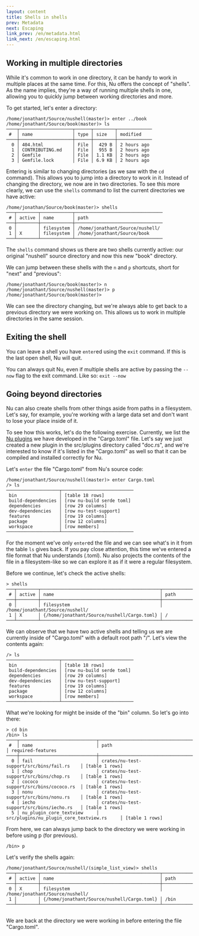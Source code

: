 ```yaml
---
layout: content
title: Shells in shells
prev: Metadata
next: Escaping
link_prev: /en/metadata.html
link_next: /en/escaping.html
---
```


## Working in multiple directories

While it's common to work in one directory, it can be handy to work in multiple places at the same time. For this, Nu offers the concept of "shells". As the name implies, they're a way of running multiple shells in one, allowing you to quickly jump between working directories and more.

To get started, let's enter a directory:

```
/home/jonathant/Source/nushell(master)> enter ../book
/home/jonathant/Source/book(master)> ls
────┬────────────────────┬──────┬────────┬─────────────
 #  │ name               │ type │ size   │ modified 
────┼────────────────────┼──────┼────────┼─────────────
  0 │ 404.html           │ File │  429 B │ 2 hours ago 
  1 │ CONTRIBUTING.md    │ File │  955 B │ 2 hours ago 
  2 │ Gemfile            │ File │ 1.1 KB │ 2 hours ago 
  3 │ Gemfile.lock       │ File │ 6.9 KB │ 2 hours ago 
```

Entering is similar to changing directories (as we saw with the `cd` command). This allows you to jump into a directory to work in it. Instead of changing the directory, we now are in two directories. To see this more clearly, we can use the `shells` command to list the current directories we have active:

```
/home/jonathan/Source/book(master)> shells
───┬────────┬────────────┬─────────────────────────────────
 # │ active │ name       │ path 
───┼────────┼────────────┼─────────────────────────────────
 0 │        │ filesystem │ /home/jonathant/Source/nushell/ 
 1 │ X      │ filesystem │ /home/jonathant/Source/book 
───┴────────┴────────────┴─────────────────────────────────
```

The `shells` command shows us there are two shells currently active: our original "nushell" source directory and now this new "book" directory.

We can jump between these shells with the `n` and `p` shortcuts, short for "next" and "previous":

```
/home/jonathant/Source/book(master)> n
/home/jonathant/Source/nushell(master)> p
/home/jonathant/Source/book(master)>
```

We can see the directory changing, but we're always able to get back to a previous directory we were working on. This allows us to work in multiple directories in the same session.

## Exiting the shell

You can leave a shell you have `enter`ed using the `exit` command. If this is the last open shell, Nu will quit.

You can always quit Nu, even if multiple shells are active by passing the `--now` flag to the exit command. Like so: `exit --now`

## Going beyond directories

Nu can also create shells from other things aside from paths in a filesystem. Let's say, for example, you're working with a large data set and don't want to lose your place inside of it.

To see how this works, let's do the following exercise. Currently, we list the [Nu plugins](plugins.md) we have developed in the "Cargo.toml" file. Let's say we just created a new plugin in the src/plugins directory called "doc.rs", and we're interested to know if it's listed in the "Cargo.toml" as well so that it can be compiled and installed correctly for Nu.

Let's `enter` the file "Cargo.toml" from Nu's source code:

```
/home/jonathant/Source/nushell(master)> enter Cargo.toml
/> ls
────────────────────┬───────────────────────────
 bin                │ [table 18 rows] 
 build-dependencies │ [row nu-build serde toml] 
 dependencies       │ [row 29 columns] 
 dev-dependencies   │ [row nu-test-support] 
 features           │ [row 19 columns] 
 package            │ [row 12 columns] 
 workspace          │ [row members] 
────────────────────┴───────────────────────────
```

For the moment we've only `enter`ed the file and we can see what's in it from the table `ls` gives back. If you pay close attention, this time we've entered a file format that Nu understands (.toml). Nu also projects the contents of the file in a filesystem-like so we can explore it as if it were a regular filesystem.

Before we continue, let's check the active shells:

```
> shells
───┬────────┬─────────────────────────────────────────────┬─────────────────────────────────
 # │ active │ name                                        │ path 
───┼────────┼─────────────────────────────────────────────┼─────────────────────────────────
 0 │        │ filesystem                                  │ /home/jonathant/Source/nushell/ 
 1 │ X      │ {/home/jonathant/Source/nushell/Cargo.toml} │ / 
───┴────────┴─────────────────────────────────────────────┴─────────────────────────────────
```

We can observe that we have two active shells and telling us we are currently inside of "Cargo.toml" with a default root path "/". Let's view the contents again:

```
/> ls
────────────────────┬───────────────────────────
 bin                │ [table 18 rows] 
 build-dependencies │ [row nu-build serde toml] 
 dependencies       │ [row 29 columns] 
 dev-dependencies   │ [row nu-test-support] 
 features           │ [row 19 columns] 
 package            │ [row 12 columns] 
 workspace          │ [row members] 
────────────────────┴───────────────────────────
```

What we're looking for might be inside of the "bin" column. So let's go into there:

```
> cd bin
/bin> ls
────┬─────────────────────────────┬────────────────────────────────────────────┬───────────────────
 #  │ name                        │ path                                       │ required-features 
────┼─────────────────────────────┼────────────────────────────────────────────┼───────────────────
  0 │ fail                        │ crates/nu-test-support/src/bins/fail.rs    │ [table 1 rows] 
  1 │ chop                        │ crates/nu-test-support/src/bins/chop.rs    │ [table 1 rows] 
  2 │ cococo                      │ crates/nu-test-support/src/bins/cococo.rs  │ [table 1 rows] 
  3 │ nonu                        │ crates/nu-test-support/src/bins/nonu.rs    │ [table 1 rows] 
  4 │ iecho                       │ crates/nu-test-support/src/bins/iecho.rs   │ [table 1 rows] 
  5 │ nu_plugin_core_textview     │ src/plugins/nu_plugin_core_textview.rs     │ [table 1 rows] 
```

From here, we can always jump back to the directory we were working in before using p (for previous).

```
/bin> p
```

Let's verify the shells again:

```
/home/jonathant/Source/nushell/(simple_list_view)> shells
───┬────────┬─────────────────────────────────────────────┬─────────────────────────────────
 # │ active │ name                                        │ path 
───┼────────┼─────────────────────────────────────────────┼─────────────────────────────────
 0 │ X      │ filesystem                                  │ /home/jonathant/Source/nushell/ 
 1 │        │ {/home/jonathant/Source/nushell/Cargo.toml} │ /bin 
───┴────────┴─────────────────────────────────────────────┴─────────────────────────────────


```

We are back at the directory we were working in before entering the file "Cargo.toml".
